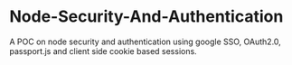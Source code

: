 # Node-Security-And-Authentication
A POC on node security and authentication using google SSO, OAuth2.0, passport.js and client side cookie based sessions.

